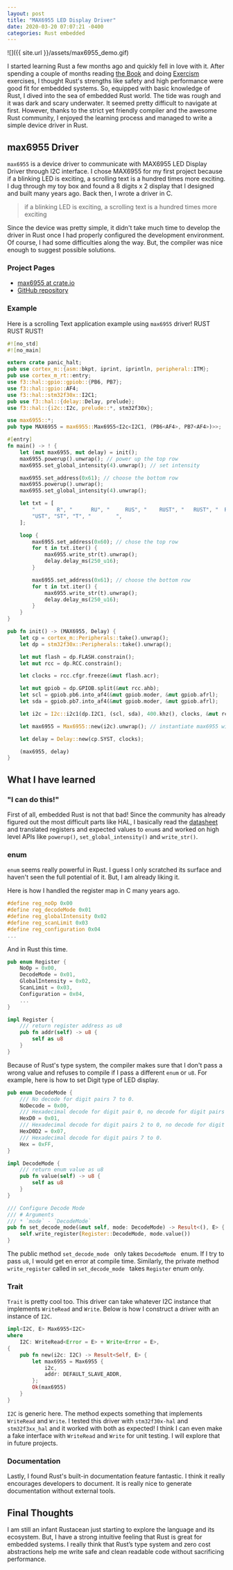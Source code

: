 ```yaml
---
layout: post
title: "MAX6955 LED Display Driver"
date: 2020-03-20 07:07:21 -0400
categories: Rust embedded
---
```


![]({{ site.url }}/assets/max6955_demo.gif)

I started learning Rust a few months ago and quickly fell in love with it. After spending a couple of months reading [the Book](https://doc.rust-lang.org/book/) and doing [Exercism](https://exercism.io) exercises, I thought Rust's strengths like safety and high performance were good fit for embedded systems. So, equipped with basic knowledge of Rust, I dived into the sea of embedded Rust world. The tide was rough and it was dark and scary underwater. It seemed pretty difficult to navigate at first. However, thanks to the strict yet friendly compiler and the awesome Rust community, I enjoyed the learning process and managed to write a simple device driver in Rust. 

## max6955 Driver

`max6955` is a device driver to communicate with MAX6955 LED Display Driver through I2C interface. I chose MAX6955 for my first project because if a blinking LED is exciting, a scrolling text is a hundred times more exciting. I dug through my toy box and found a 8 digits x 2 display that I designed and built many years ago. Back then, I wrote a driver in C. 

> if a blinking LED is exciting, a scrolling text is a hundred times more exciting

Since the device was pretty simple, it didn't take much time to develop the driver in Rust once I had properly configured the development environment. Of course, I had some difficulties along the way. But, the compiler was nice enough to suggest possible solutions. 

### Project Pages
- [max6955 at crate.io](https://crates.io/crates/max6955)
- [GitHub repository](https://github.com/lonesometraveler/max6955)

### Example
Here is a scrolling Text application example using `max6955` driver! RUST RUST RUST!

```rust
#![no_std]
#![no_main]

extern crate panic_halt;
pub use cortex_m::{asm::bkpt, iprint, iprintln, peripheral::ITM};
pub use cortex_m_rt::entry;
use f3::hal::gpio::gpiob::{PB6, PB7};
use f3::hal::gpio::AF4;
use f3::hal::stm32f30x::I2C1;
pub use f3::hal::{delay::Delay, prelude};
use f3::hal::{i2c::I2c, prelude::*, stm32f30x};

use max6955::*;
pub type MAX6955 = max6955::Max6955<I2c<I2C1, (PB6<AF4>, PB7<AF4>)>>;

#[entry]
fn main() -> ! {
    let (mut max6955, mut delay) = init();
    max6955.powerup().unwrap(); // power up the top row
    max6955.set_global_intensity(4).unwrap(); // set intensity

    max6955.set_address(0x61); // choose the bottom row
    max6955.powerup().unwrap();
    max6955.set_global_intensity(4).unwrap();

    let txt = [
        "       R", "      RU", "     RUS", "    RUST", "   RUST", "  RUST", " RUST", "RUST",
        "UST", "ST", "T", "        ",
    ];

    loop {
        max6955.set_address(0x60); // chose the top row
        for t in txt.iter() {
            max6955.write_str(t).unwrap();
            delay.delay_ms(250_u16);
        }

        max6955.set_address(0x61); // choose the bottom row
        for t in txt.iter() {
            max6955.write_str(t).unwrap();
            delay.delay_ms(250_u16);
        }
    }
}

pub fn init() -> (MAX6955, Delay) {
    let cp = cortex_m::Peripherals::take().unwrap();
    let dp = stm32f30x::Peripherals::take().unwrap();

    let mut flash = dp.FLASH.constrain();
    let mut rcc = dp.RCC.constrain();

    let clocks = rcc.cfgr.freeze(&mut flash.acr);

    let mut gpiob = dp.GPIOB.split(&mut rcc.ahb);
    let scl = gpiob.pb6.into_af4(&mut gpiob.moder, &mut gpiob.afrl);
    let sda = gpiob.pb7.into_af4(&mut gpiob.moder, &mut gpiob.afrl);

    let i2c = I2c::i2c1(dp.I2C1, (scl, sda), 400.khz(), clocks, &mut rcc.apb1);

    let max6955 = Max6955::new(i2c).unwrap(); // instantiate max6955 with default address of 0x60

    let delay = Delay::new(cp.SYST, clocks);

    (max6955, delay)
}

```


## What I have learned

### "I can do this!"

First of all, embedded Rust is not that bad! Since the community has already figured out the most difficult parts like HAL, I basically read the [datasheet](https://datasheets.maximintegrated.com/en/ds/MAX6955.pdf) and translated registers and expected values to `enum`s and worked on high level APIs like `powerup()`, `set_global_intensity()` and `write_str()`. 

### enum

`enum` seems really powerful in Rust. I guess I only scratched its surface and haven't seen the full potential of it. But, I am already liking it.

Here is how I handled the register map in C many years ago.

```c
#define reg_noOp 0x00
#define reg_decodeMode 0x01
#define reg_globalIntensity 0x02
#define reg_scanLimit 0x03
#define reg_configuration 0x04
...
```
And in Rust this time.

```rust
pub enum Register {
    NoOp = 0x00,
    DecodeMode = 0x01,
    GlobalIntensity = 0x02,
    ScanLimit = 0x03,
    Configuration = 0x04,
    ...
}

impl Register {
    /// return register address as u8
    pub fn addr(self) -> u8 {
        self as u8
    }
}
```
Because of Rust's type system, the compiler makes sure that I don't pass a wrong value and refuses to compile if I pass a different `enum` or `u8`. For example, here is how to set Digit type of LED display. 

```rust
pub enum DecodeMode {
    /// No decode for digit pairs 7 to 0.
    NoDecode = 0x00,
    /// Hexadecimal decode for digit pair 0, no decode for digit pairs 7 to 1.
    HexD0 = 0x01,
    /// Hexadecimal decode for digit pairs 2 to 0, no decode for digit pairs 7 to 3.
    HexD0D2 = 0x07,
    /// Hexadecimal decode for digit pairs 7 to 0.
    Hex = 0xFF,
}

impl DecodeMode {
    /// return enum value as u8
    pub fn value(self) -> u8 {
        self as u8
    }
}

/// Configure Decode Mode
/// # Arguments
/// * `mode` - `DecodeMode`
pub fn set_decode_mode(&mut self, mode: DecodeMode) -> Result<(), E> {
    self.write_register(Register::DecodeMode, mode.value())
}
```

The public method `set_decode_mode ` only takes `DecodeMode ` enum. If I try to pass `u8`, I would get en error at compile time. Similarly, the private method `write_register` called in `set_decode_mode ` takes `Register` enum only.

### Trait

`Trait` is pretty cool too. This driver can take whatever I2C instance that implements `WriteRead` and `Write`. Below is how I construct a driver with an instance of `I2C`.

```rust
impl<I2C, E> Max6955<I2C>
where
    I2C: WriteRead<Error = E> + Write<Error = E>,
{
    pub fn new(i2c: I2C) -> Result<Self, E> {
        let max6955 = Max6955 {
            i2c,
            addr: DEFAULT_SLAVE_ADDR,
        };
        Ok(max6955)
    }
}
```
`I2C` is generic here. The method expects something that implements `WriteRead` and `Write`. I tested this driver with `stm32f30x-hal` and `stm32f3xx_hal` and it worked with both as expected! I think I can even make a fake interface with `WriteRead` and `Write` for unit testing. I will explore that in future projects.

### Documentation

Lastly, I found Rust's built-in documentation feature fantastic. I think it really encourages developers to document. It is really nice to generate documentation without external tools. 

## Final Thoughts

I am still an infant Rustacean just starting to explore the language and its ecosystem. But, I have a strong intuitive feeling that Rust is great for embedded systems. I really think that Rust’s type system and zero cost abstractions help me write safe and clean readable code without sacrificing performance.

